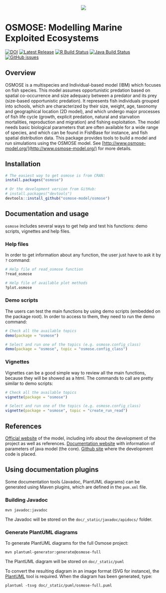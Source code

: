 <div align="center">
  <img src="http://documentation.osmose-model.org/_images/logo-osmose.svg">
</div>

OSMOSE: Modelling Marine Exploited Ecosystems
=============================================

<!-- [![CRAN_Status_Badge](https://www.r-pkg.org/badges/version/osmose)](https://cran.r-project.org/package=osmose) -->
[![DOI](https://zenodo.org/badge/48296200.svg)](https://zenodo.org/badge/latestdoi/48296200)
[![Latest Release](https://img.shields.io/github/release/osmose-model/osmose.svg)](https://github.com/osmose-model/osmose/releases)
[![R Build Status](https://github.com/osmose-model/osmose-private/workflows/r-build/badge.svg)](https://github.com/osmose-model/osmose-private/actions)
[![Java Build Status](https://github.com/osmose-model/osmose-private/workflows/java-build/badge.svg)](https://github.com/osmose-model/osmose-private/actions)
[![GitHub issues](https://img.shields.io/github/issues/osmose-model/osmose.svg)](https://github.com/osmose-model/osmose/issues)

## Overview

OSMOSE is a multispecies and Individual-based model (IBM) which focuses on fish species. This model assumes opportunistic predation based on spatial co-occurrence and size adequacy between a predator and its prey (size-based opportunistic predation). It represents fish individuals grouped into schools, which are characterized by their size, weight, age, taxonomy and geographical location (2D model), and which undergo major processes of fish life cycle (growth, explicit predation, natural and starvation mortalities, reproduction and migration) and fishing exploitation. The model needs basic biological parameters that are often available for a wide range of species, and which can be found in FishBase for instance, and fish spatial distribution data. This package provides tools to build a model and run simulations using the OSMOSE model. See [http://www.osmose-model.org/](http://www.osmose-model.org/) for more details.

## Installation

``` r
# The easiest way to get osmose is from CRAN:
install.packages("osmose")

# Or the development version from GitHub:
# install.packages("devtools")
devtools::install_github("osmose-model/osmose")
```

## Documentation and usage

`osmose` includes several ways to get help and test his functions: demo scripts, vignettes and help files.

### Help files

In order to get information about any function, the user just have to ask it by `?` command:

``` r
# Help file of read_osmose function
?read_osmose

# Help file of available plot methods
?plot.osmose
```

### Demo scripts

The users can test the main functions by using demo scripts (embedded on the package root). In order to access to them, they need to run the demo command:
``` r
# Check all the available topics
demo(package = "osmose")

# Select and run one of the topics (e.g. osmose.config_class)
demo(package = "osmose", topic = "osmose.config_class")
```

### Vignettes

Vignettes can be a good simple way to review all the main functions, because they will be showed as a html. The commands to call are pretty similar to demo scripts:

``` r
# Check all the available topics
vignette(package = "osmose")

# Select and run one of the topics (e.g. osmose.config_class)
vignette(package = "osmose", topic = "create_run_read")
```

## References

[Official website](http://www.osmose-model.org/) of the model, including info about the development of the project as well as references.
[Documentation website](https://documentation.osmose-model.org/index.html) with information of parameters of java model (the core).
[Github site](https://github.com/osmose-model/osmose) where the development code is placed.

## Using documentation plugins

Some documentation tools (Javadoc, PlantUML diagrams) can be generated using Maven plugins, which are defined in the `pom.xml` file.

### Building Javadoc

```
mvn javadoc:javadoc
```

The Javadoc will be stored on the `doc/_static/javadoc/apidocs/` folder.

### Generate PlantUML diagrams

To generate PlantUML diagrams for the full Osmose project:

```
mvn plantuml-generator:generate@osmose-full
```

The PlantUML diagram will be stored on `doc/_static/puml`

To convert the resulting diagram in an image format (SVG for instance), the [PlantUML](https://plantuml.com/fr/) tool is required. When
the diagram has been generated, type:

```
plantuml -tsvg doc/_static/puml/osmose-full.puml
```
